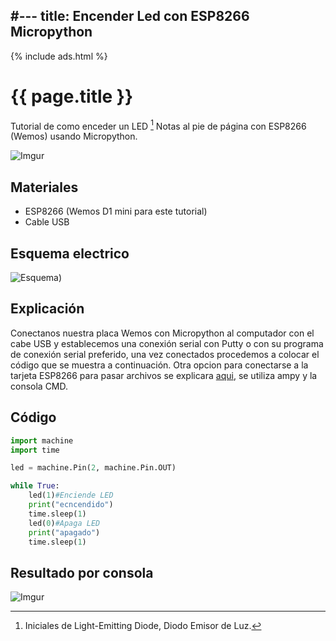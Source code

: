 #---
title: Encender Led con ESP8266 Micropython
---
{% include ads.html %}

# {{ page.title }}

Tutorial de como enceder un LED [^LED] Notas al pie de página con ESP8266 (Wemos) usando Micropython.

![Imgur](https://i.imgur.com/8eb1xco.gif)

## Materiales 
- ESP8266 (Wemos D1 mini para este tutorial)
- Cable USB

## Esquema electrico

![Esquema](https://i.imgur.com/1eydwva.png))

## Explicación

Conectanos nuestra placa Wemos con Micropython al computador con el cabe USB y establecemos una conexión serial con Putty o con su programa de conexión serial preferido, una vez conectados procedemos a colocar el código que se muestra a continuación. Otra opcion para conectarse a la tarjeta ESP8266 para pasar archivos se explicara [aqui](url), se utiliza ampy y la consola CMD.

## Código

```python
import machine
import time

led = machine.Pin(2, machine.Pin.OUT)

while True:
	led(1)#Enciende LED
	print("ecncendido")
	time.sleep(1)
	led(0)#Apaga LED
	print("apagado")
	time.sleep(1)
```
## Resultado por consola
![Imgur](https://i.imgur.com/DUdN72O.gif)

[url]: (2018-03-11-post2-ampy.md)

[^LED]: Iniciales de Light-Emitting Diode, Diodo Emisor de Luz.